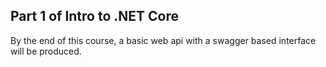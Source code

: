 ## Part 1 of Intro to .NET Core

By the end of this course, a basic web api with a swagger based interface will be produced.
